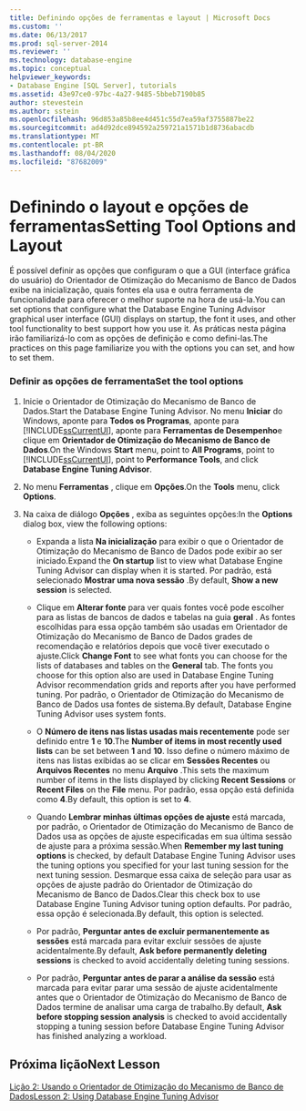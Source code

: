 ```yaml
---
title: Definindo opções de ferramentas e layout | Microsoft Docs
ms.custom: ''
ms.date: 06/13/2017
ms.prod: sql-server-2014
ms.reviewer: ''
ms.technology: database-engine
ms.topic: conceptual
helpviewer_keywords:
- Database Engine [SQL Server], tutorials
ms.assetid: 43e97ce0-97bc-4a27-9485-5bbeb7190b85
author: stevestein
ms.author: sstein
ms.openlocfilehash: 96d853a85b8ee4d451c55d7ea59af3755887be22
ms.sourcegitcommit: ad4d92dce894592a259721a1571b1d8736abacdb
ms.translationtype: MT
ms.contentlocale: pt-BR
ms.lasthandoff: 08/04/2020
ms.locfileid: "87682009"
---
```

# <a name="setting-tool-options-and-layout"></a><span data-ttu-id="0cd7c-102">Definindo o layout e opções de ferramentas</span><span class="sxs-lookup"><span data-stu-id="0cd7c-102">Setting Tool Options and Layout</span></span>
  <span data-ttu-id="0cd7c-103">É possível definir as opções que configuram o que a GUI (interface gráfica do usuário) do Orientador de Otimização do Mecanismo de Banco de Dados exibe na inicialização, quais fontes ela usa e outra ferramenta de funcionalidade para oferecer o melhor suporte na hora de usá-la.</span><span class="sxs-lookup"><span data-stu-id="0cd7c-103">You can set options that configure what the Database Engine Tuning Advisor graphical user interface (GUI) displays on startup, the font it uses, and other tool functionality to best support how you use it.</span></span> <span data-ttu-id="0cd7c-104">As práticas nesta página irão familiarizá-lo com as opções de definição e como defini-las.</span><span class="sxs-lookup"><span data-stu-id="0cd7c-104">The practices on this page familiarize you with the options you can set, and how to set them.</span></span>  
  
### <a name="set-the-tool-options"></a><span data-ttu-id="0cd7c-105">Definir as opções de ferramenta</span><span class="sxs-lookup"><span data-stu-id="0cd7c-105">Set the tool options</span></span>  
  
1.  <span data-ttu-id="0cd7c-106">Inicie o Orientador de Otimização do Mecanismo de Banco de Dados.</span><span class="sxs-lookup"><span data-stu-id="0cd7c-106">Start the Database Engine Tuning Advisor.</span></span> <span data-ttu-id="0cd7c-107">No menu **Iniciar** do Windows, aponte para **Todos os Programas**, aponte para [!INCLUDE[ssCurrentUI](../../includes/sscurrentui-md.md)], aponte para **Ferramentas de Desempenho**e clique em **Orientador de Otimização do Mecanismo de Banco de Dados**.</span><span class="sxs-lookup"><span data-stu-id="0cd7c-107">On the Windows **Start** menu, point to **All Programs**, point to [!INCLUDE[ssCurrentUI](../../includes/sscurrentui-md.md)], point to **Performance Tools**, and click **Database Engine Tuning Advisor**.</span></span>  
  
2.  <span data-ttu-id="0cd7c-108">No menu **Ferramentas** , clique em **Opções**.</span><span class="sxs-lookup"><span data-stu-id="0cd7c-108">On the **Tools** menu, click **Options**.</span></span>  
  
3.  <span data-ttu-id="0cd7c-109">Na caixa de diálogo **Opções** , exiba as seguintes opções:</span><span class="sxs-lookup"><span data-stu-id="0cd7c-109">In the **Options** dialog box, view the following options:</span></span>  
  
    -   <span data-ttu-id="0cd7c-110">Expanda a lista **Na inicialização** para exibir o que o Orientador de Otimização do Mecanismo de Banco de Dados pode exibir ao ser iniciado.</span><span class="sxs-lookup"><span data-stu-id="0cd7c-110">Expand the **On startup** list to view what Database Engine Tuning Advisor can display when it is started.</span></span> <span data-ttu-id="0cd7c-111">Por padrão, está selecionado **Mostrar uma nova sessão** .</span><span class="sxs-lookup"><span data-stu-id="0cd7c-111">By default, **Show a new session** is selected.</span></span>  
  
    -   <span data-ttu-id="0cd7c-112">Clique em **Alterar fonte** para ver quais fontes você pode escolher para as listas de bancos de dados e tabelas na guia **geral** . As fontes escolhidas para essa opção também são usadas em Orientador de Otimização do Mecanismo de Banco de Dados grades de recomendação e relatórios depois que você tiver executado o ajuste.</span><span class="sxs-lookup"><span data-stu-id="0cd7c-112">Click **Change Font** to see what fonts you can choose for the lists of databases and tables on the **General** tab. The fonts you choose for this option also are used in Database Engine Tuning Advisor recommendation grids and reports after you have performed tuning.</span></span> <span data-ttu-id="0cd7c-113">Por padrão, o Orientador de Otimização do Mecanismo de Banco de Dados usa fontes de sistema.</span><span class="sxs-lookup"><span data-stu-id="0cd7c-113">By default, Database Engine Tuning Advisor uses system fonts.</span></span>  
  
    -   <span data-ttu-id="0cd7c-114">O **Número de itens nas listas usadas mais recentemente** pode ser definido entre **1** e **10**.</span><span class="sxs-lookup"><span data-stu-id="0cd7c-114">The **Number of items in most recently used lists** can be set between **1** and **10**.</span></span> <span data-ttu-id="0cd7c-115">Isso define o número máximo de itens nas listas exibidas ao se clicar em **Sessões Recentes** ou **Arquivos Recentes** no menu **Arquivo** .</span><span class="sxs-lookup"><span data-stu-id="0cd7c-115">This sets the maximum number of items in the lists displayed by clicking **Recent Sessions** or **Recent Files** on the **File** menu.</span></span> <span data-ttu-id="0cd7c-116">Por padrão, essa opção está definida como **4**.</span><span class="sxs-lookup"><span data-stu-id="0cd7c-116">By default, this option is set to **4**.</span></span>  
  
    -   <span data-ttu-id="0cd7c-117">Quando **Lembrar minhas últimas opções de ajuste** está marcada, por padrão, o Orientador de Otimização do Mecanismo de Banco de Dados usa as opções de ajuste especificadas em sua última sessão de ajuste para a próxima sessão.</span><span class="sxs-lookup"><span data-stu-id="0cd7c-117">When **Remember my last tuning options** is checked, by default Database Engine Tuning Advisor uses the tuning options you specified for your last tuning session for the next tuning session.</span></span> <span data-ttu-id="0cd7c-118">Desmarque essa caixa de seleção para usar as opções de ajuste padrão do Orientador de Otimização do Mecanismo de Banco de Dados.</span><span class="sxs-lookup"><span data-stu-id="0cd7c-118">Clear this check box to use Database Engine Tuning Advisor tuning option defaults.</span></span> <span data-ttu-id="0cd7c-119">Por padrão, essa opção é selecionada.</span><span class="sxs-lookup"><span data-stu-id="0cd7c-119">By default, this option is selected.</span></span>  
  
    -   <span data-ttu-id="0cd7c-120">Por padrão, **Perguntar antes de excluir permanentemente as sessões** está marcada para evitar excluir sessões de ajuste acidentalmente.</span><span class="sxs-lookup"><span data-stu-id="0cd7c-120">By default, **Ask before permanently deleting sessions** is checked to avoid accidentally deleting tuning sessions.</span></span>  
  
    -   <span data-ttu-id="0cd7c-121">Por padrão, **Perguntar antes de parar a análise da sessão** está marcada para evitar parar uma sessão de ajuste acidentalmente antes que o Orientador de Otimização do Mecanismo de Banco de Dados termine de analisar uma carga de trabalho.</span><span class="sxs-lookup"><span data-stu-id="0cd7c-121">By default, **Ask before stopping session analysis** is checked to avoid accidentally stopping a tuning session before Database Engine Tuning Advisor has finished analyzing a workload.</span></span>  
  
## <a name="next-lesson"></a><span data-ttu-id="0cd7c-122">Próxima lição</span><span class="sxs-lookup"><span data-stu-id="0cd7c-122">Next Lesson</span></span>  
 [<span data-ttu-id="0cd7c-123">Lição 2: Usando o Orientador de Otimização do Mecanismo de Banco de Dados</span><span class="sxs-lookup"><span data-stu-id="0cd7c-123">Lesson 2: Using Database Engine Tuning Advisor</span></span>](../../relational-databases/performance/database-engine-tuning-advisor.md)  
  
  
